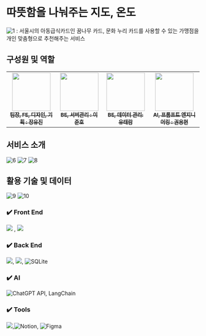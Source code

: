 # 따뜻함을 나눠주는 지도, 온도
![1](https://github.com/user-attachments/assets/fed4f3ac-0bfe-407e-a51e-d5716b9b3a9a)
: 서울시의 아동급식카드인 꿈나무 카드, 문화 누리 카드를 사용할 수 있는 가맹점을 개인 맞춤형으로 추천해주는 서비스


## 구성원 및 역할
<table>
  <tbody>
    <tr>
      <td align="center"><a href="https://github.com/Youjiiin"><img src="https://github.com/user-attachments/assets/c84c784e-ee68-4dbe-bdbb-60474d3bc9a9" width="100px;" alt=""/><br /><sub><b>팀장, FE, 디자인, 기획 : 장유진</b></sub></a><br /></td>
      <td align="center"><a href="https://github.com/Lanvizu"><img src="https://github.com/user-attachments/assets/3b5f136b-79ae-4c27-9c0b-d4839d044d9f" width="100px;" alt=""/><br /><sub><b>BE, 서버관리 : 이준호 </b></sub></a><br /></td>
      <td align="center"><a href="https://github.com/ttaeram"><img src="https://github.com/user-attachments/assets/6a48a50e-773a-4347-88df-ebf617fee5b9" width="100px;" alt=""/><br /><sub><b>BE, 데이터 관리: 유태람</b></sub></a><br /></td>
      <td align="center"><a href="https://github.com/UserNameGGarri"><img src="https://github.com/user-attachments/assets/12076cb8-b942-4264-a8ad-ba7d94695dc0" width="100px;" alt=""/><br /><sub><b>AI, 프롬프트 엔지니어링 : 권용현</b></sub></a><br /></td>
    </tr>
  </tbody>
</table>

## 서비스 소개
![6](https://github.com/user-attachments/assets/e646428b-38f5-400f-ba01-84daec5b1bcd)
![7](https://github.com/user-attachments/assets/3e7fe160-0eba-41f9-b354-18b96561168f)
![8](https://github.com/user-attachments/assets/51f4c7b0-2955-4603-b3da-353e31d09ccf)

## 활용 기술 및 데이터
![9](https://github.com/user-attachments/assets/876deb05-f3c8-461c-9359-0609959165c7)
![10](https://github.com/user-attachments/assets/d410d10b-f95e-4e99-8aa1-9c15171c4cbd)

### ✔️ Front End
<img src="https://img.shields.io/badge/javascript-F7DF1E?style=for-the-badge&logo=javascript&logoColor=black"> , <img src="https://img.shields.io/badge/react-61DAFB?style=for-the-badge&logo=react&logoColor=black">
### ✔️ Back End
<img src="https://img.shields.io/badge/python-3776AB?style=for-the-badge&logo=python&logoColor=white">, <img src="https://img.shields.io/badge/django-092E20?style=for-the-badge&logo=django&logoColor=white">, ![SQLite](https://img.shields.io/badge/sqlite-%2307405e.svg?style=for-the-badge&logo=sqlite&logoColor=white)

### ✔️ AI
![ChatGPT](https://img.shields.io/badge/chatGPT-74aa9c?style=for-the-badge&logo=openai&logoColor=white) API, LangChain
### ✔️ Tools
<img src="https://img.shields.io/badge/github-181717?style=for-the-badge&logo=github&logoColor=white">,![Notion](https://img.shields.io/badge/Notion-%23000000.svg?style=for-the-badge&logo=notion&logoColor=white), ![Figma](https://img.shields.io/badge/figma-%23F24E1E.svg?style=for-the-badge&logo=figma&logoColor=white)
